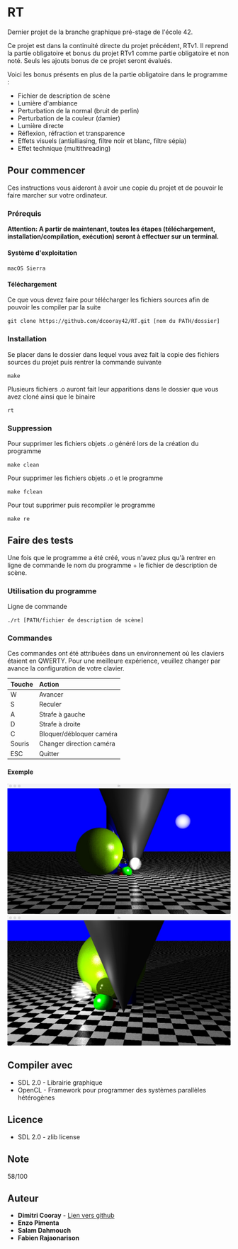 # RT

Dernier projet de la branche graphique pré-stage de l'école 42.

Ce projet est dans la continuité directe du projet précédent, RTv1. Il reprend la partie obligatoire et bonus du projet RTv1 
comme partie obligatoire et non noté. Seuls les ajouts bonus de ce projet seront évalués.

Voici les bonus présents en plus de la partie obligatoire dans le programme :
* Fichier de description de scène
* Lumière d'ambiance
* Perturbation de la normal (bruit de perlin)
* Perturbation de la couleur (damier)
* Lumière directe
* Réflexion, réfraction et transparence
* Effets visuels (antialliasing, filtre noir et blanc, filtre sépia)
* Effet technique (multithreading)

## Pour commencer

Ces instructions vous aideront à avoir une copie du projet et de pouvoir le faire marcher sur votre ordinateur.

### Prérequis

**Attention: A partir de maintenant, toutes les étapes (téléchargement, installation/compilation, exécution) seront à effectuer sur un terminal.**

#### Système d'exploitation

```
macOS Sierra
```

#### Téléchargement

Ce que vous devez faire pour télécharger les fichiers sources afin de pouvoir les compiler par la suite

```
git clone https://github.com/dcooray42/RT.git [nom du PATH/dossier]
```

### Installation

Se placer dans le dossier dans lequel vous avez fait la copie des fichiers sources du projet puis rentrer la commande suivante

```
make
```

Plusieurs fichiers .o auront fait leur apparitions dans le dossier que vous avez cloné ainsi que le binaire

```
rt
```
### Suppression

Pour supprimer les fichiers objets .o généré lors de la création du programme

```
make clean
```

Pour supprimer les fichiers objets .o et le programme

```
make fclean
```

Pour tout supprimer puis recompiler le programme

```
make re
```

## Faire des tests

Une fois que le programme a été créé, vous n'avez plus qu'à rentrer en ligne de commande le nom du programme + le fichier 
de description de scène.

### Utilisation du programme

Ligne de commande

```
./rt [PATH/fichier de description de scène]
```

### Commandes

Ces commandes ont été attribuées dans un environnement où les claviers étaient en QWERTY. Pour une meilleure expérience, 
veuillez changer par avance la configuration de votre clavier.

| Touche |          Action          |
| ------ |:------------------------ |
| W      | Avancer                  |
| S      | Reculer                  |
| A      | Strafe à gauche          |
| D      | Strafe à droite          |
| C      | Bloquer/débloquer caméra |
| Souris | Changer direction caméra |
| ESC    | Quitter                  |

#### Exemple
![alt text](https://raw.githubusercontent.com/dcooray42/RT/master/photo/rt_1.jpeg)
![alt text](https://raw.githubusercontent.com/dcooray42/RT/master/photo/rt_2.jpeg)

## Compiler avec
* SDL 2.0 - Librairie graphique
* OpenCL - Framework pour programmer des systèmes parallèles hétérogènes 

## Licence
* SDL 2.0 - zlib license

## Note
58/100

## Auteur

* **Dimitri Cooray** - [Lien vers github](https://github.com/dcooray42)
* **Enzo Pimenta**
* **Salam Dahmouch**
* **Fabien Rajaonarison**
